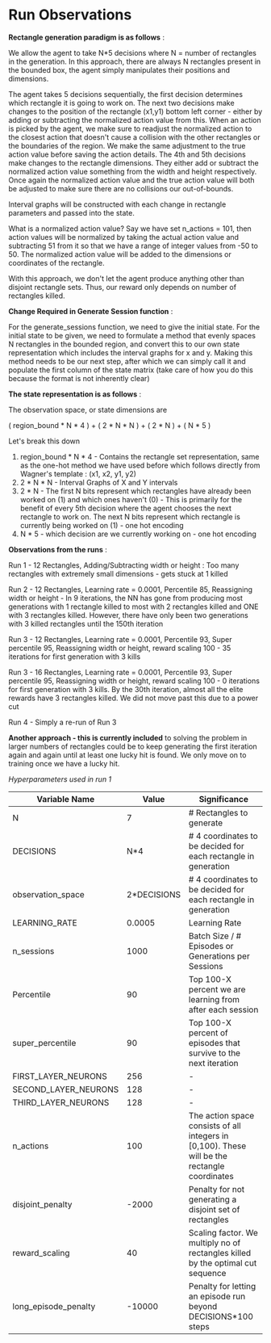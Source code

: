# Run Observations

**Rectangle generation paradigm is as follows** :

We allow the agent to take N*5 decisions where N = number of rectangles in the generation. In this approach, there are always N rectangles present in the bounded box, the agent simply manipulates their positions and dimensions. 

The agent takes 5 decisions sequentially, the first decision determines which rectangle it is going to work on. The next two decisions make changes to the position of the rectangle (x1,y1) bottom left corner - either by adding or subtracting the normalized action value from this. When an action is picked by the agent, we make sure to readjust the normalized action to the closest action that doesn't cause a collision with the other rectangles or the boundaries of the region. We make the same adjustment to the true action value before saving the action details. The 4th and 5th decisions make changes to the rectangle dimensions. They either add or subtract the normalized action value something from the width and height respectively. Once again the normalized action value and the true action value will both be adjusted to make sure there are no collisions our out-of-bounds.

Interval graphs will be constructed with each change in rectangle parameters and passed into the state. 

What is a normalized action value? Say we have set n_actions = 101, then action values will be normalized by taking the actual action value and subtracting 51 from it so that we have a range of integer values from -50 to 50. The normalized action value will be added to the dimensions or coordinates of the rectangle.

With this approach, we don't let the agent produce anything other than disjoint rectangle sets. Thus, our reward only depends on number of rectangles killed.

**Change Required in Generate Session function** :

For the generate_sessions function, we need to give the initial state. For the initial state to be given, we need to formulate a method that evenly spaces N rectangles in the bounded region, and convert this to our own state representation which includes the interval graphs for x and y. Making this method needs to be our next step, after which we can simply call it and populate the first column of the state matrix (take care of how you do this because the format is not inherently clear) 

**The state representation is as follows** :

The observation space, or state dimensions are 

( region_bound * N * 4 ) + ( 2 * N * N ) + ( 2 * N ) + ( N * 5 )

Let's break this down

1. region_bound * N * 4 - Contains the rectangle set representation, same as the one-hot method we have used before which follows directly from Wagner's template : (x1, x2, y1, y2)
2. 2 * N * N - Interval Graphs of X and Y intervals
3. 2 * N - The first N bits represent which rectangles have already been worked on (1) and which ones haven't (0) - This is primarily for the benefit of every 5th decision where the agent chooses the next rectangle to work on. The next N bits represent which rectangle is currently being worked on (1) - one hot encoding
4. N * 5 - which decision are we currently working on - one hot encoding

**Observations from the runs** :

Run 1 - 12 Rectangles, Adding/Subtracting width or height : Too many rectangles with extremely small dimensions - gets stuck at 1 killed

Run 2 - 12 Rectangles, Learning rate = 0.0001, Percentile 85, Reassigning width or height - In 9 iterations, the NN has gone from producing most generations with 1 rectangle killed to most with 2 rectangles killed and ONE with 3 rectangles killed. However, there have only been two generations with 3 killed rectangles until the 150th iteration

Run 3 - 12 Rectangles, Learning rate = 0.0001, Percentile 93, Super percentile 95, Reassigning width or height, reward scaling 100 - 35 iterations for first generation with 3 kills

Run 3 - 16 Rectangles, Learning rate = 0.0001, Percentile 93, Super percentile 95, Reassigning width or height, reward scaling 100 - 0 iterations for first generation with 3 kills. By the 30th iteration, almost all the elite rewards have 3 rectangles killed. We did not move past this due to a power cut

Run 4 - Simply a re-run of Run 3

**Another approach - this is currently included** to solving the problem in larger numbers of rectangles could be to keep generating the first iteration again and again until at least one lucky hit is found. We only move on to training once we have a lucky hit.

*Hyperparameters used in run 1*

| Variable Name | Value | Significance |
|--|--|--|
| N | 7 | # Rectangles to generate |
| DECISIONS | N*4 | # 4 coordinates to be decided for each rectangle in generation |
 observation_space |  2*DECISIONS | # 4 coordinates to be decided for each rectangle in generation |
| LEARNING_RATE | 0.0005 | Learning Rate |
| n_sessions | 1000 | Batch Size / # Episodes or Generations per Sessions |
| Percentile | 90 | Top 100-X percent we are learning from after each session |
| super_percentile | 90 | Top 100-X percent of episodes that survive to the next iteration |
| FIRST_LAYER_NEURONS | 256 | - |
| SECOND_LAYER_NEURONS | 128 | - |
| THIRD_LAYER_NEURONS  | 128 | - |
| n_actions | 100 | The action space consists of all integers in [0,100). These will be the rectangle coordinates |
| disjoint_penalty | -2000 | Penalty for not generating a disjoint set of rectangles |  
| reward_scaling | 40 | Scaling factor. We multiply no of rectangles killed by the optimal cut sequence |
| long_episode_penalty | -10000 | Penalty for letting an episode run beyond DECISIONS*100 steps |
